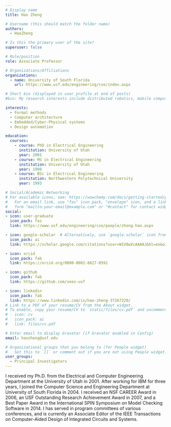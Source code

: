 ```yaml
---
# Display name
title: Hao Zheng

# Username (this should match the folder name)
authors:
  - HaoZheng

# Is this the primary user of the site?
superuser: false

# Role/position
role: Associate Professor

# Organizations/Affiliations
organizations:
  - name: University of South Florida
    url: https://www.usf.edu/engineering/cse/index.aspx

# Short bio (displayed in user profile at end of posts)
#bio: My research interests include distributed robotics, mobile computing and programmable matter.

interests:
  - Formal methods
  - Computer architecture
  - Embedded/Cyber-Physical systems
  - Design automation

education:
  courses:
    - course: PhD in Electrical Engineering
      institution: University of Utah
      year: 2001
    - course: MS in Electrical Engineering
      institution: University of Utah
      year: 1998
    - course: BSc in Electrical Engineering
      institution: Northwestern Polytechnical University
      year: 1993

# Social/Academic Networking
# For available icons, see: https://wowchemy.com/docs/getting-started/page-builder/#icons
#   For an email link, use "fas" icon pack, "envelope" icon, and a link in the
#   form "mailto:your-email@example.com" or "#contact" for contact widget.
social:
- icon: user-graduate
  icon_pack: fas
  link: https://www.usf.edu/engineering/cse/people/zheng-hao.aspx

- icon: google-scholar  # Alternatively, use `google-scholar` icon from `ai` icon pack
  icon_pack: ai
  link: https://scholar.google.com/citations?user=W1V0wXcAAAAJ&hl=en&oi=ao

- icon: orcid
  icon_pack: fab
  link: https://orcid.org/0000-0002-8627-0591

- icon: github
  icon_pack: fab
  link: https://github.com/sees-usf

- icon: linkedin
  icon_pack: fab
  link: https://www.linkedin.com/in/hao-zheng-37267220/
# Link to a PDF of your resume/CV from the About widget.
# To enable, copy your resume/CV to `static/files/cv.pdf` and uncomment the lines below.
# - icon: cv
#   icon_pack: ai
#   link: files/cv.pdf

# Enter email to display Gravatar (if Gravatar enabled in Config)
email: haozheng@usf.edu

# Organizational groups that you belong to (for People widget)
#   Set this to `[]` or comment out if you are not using People widget.
user_groups:
  - Principal Investigators
---
```


I received my Ph.D. from the Electrical and Computer Engineering Department at the University of Utah in 2001. After working for IBM for three years, I joined the Computer Science and Engineering Department at University of South Florida in 2004. I received an NSF CAREER Award in 2006, an USF Outstanding Research Achievement Award in 2007, and a Best Paper Award in the International SPIN Symposium on Model Checking Software in 2014. I has served in program committees of various conferences, and is currently an Associate Editor of the IEEE Transactions on Computer-Aided Design of Integrated Circuits and Systems.
